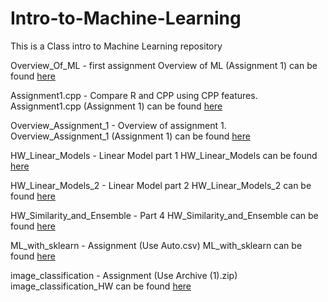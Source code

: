 # Intro-to-Machine-Learning
This is a Class intro to Machine Learning repository

Overview_Of_ML - first assignment
Overview of ML (Assignment 1) can be found [here](Overview_Of_ML.pdf)

Assignment1.cpp - Compare R and CPP using CPP features.
Assignment1.cpp (Assignment 1) can be found [here](Assignment1.cpp)


Overview_Assignment_1 - Overview of assignment 1.
Overview_Assignment_1 (Assignment 1) can be found [here](Overview_Assignment_1.pdf)

HW_Linear_Models - Linear Model part 1
HW_Linear_Models can be found [here](HW_Linear_Models.pdf)

HW_Linear_Models_2 - Linear Model part 2
HW_Linear_Models_2 can be found [here](HW_Linear_Models_2.pdf)

HW_Similarity_and_Ensemble - Part 4
HW_Similarity_and_Ensemble can be found [here](Part_4.pdf)

ML_with_sklearn - Assignment (Use Auto.csv)
ML_with_sklearn can be found [here](ML_with_sklearn.pdf)

image_classification - Assignment (Use Archive (1).zip)
image_classification_HW can be found [here](image_classification_HW.pdf)
